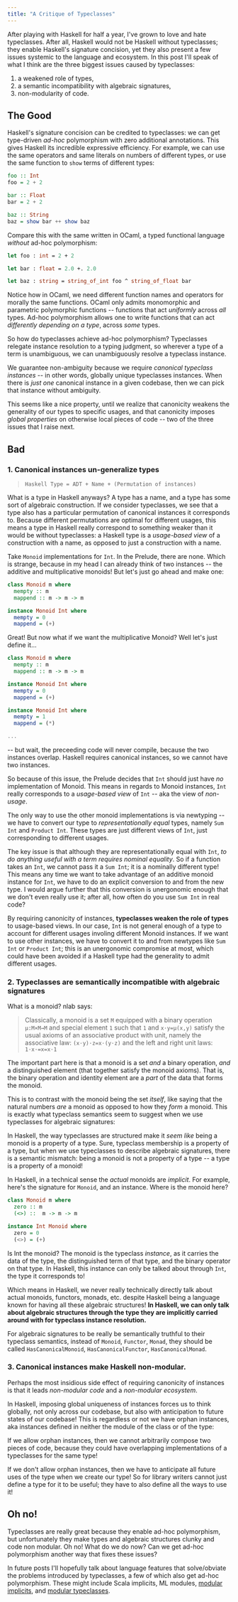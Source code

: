 ```yaml
---
title: "A Critique of Typeclasses"
---
```


After playing with Haskell for half a year, I've grown to love and hate typeclasses. After all, Haskell would not be Haskell without typeclasses; they enable Haskell's signature concision, yet they also present a few issues systemic to the language and ecosystem. In this post I'll speak of what I think are the three biggest issues caused by typeclasses:
1) a weakened role of types,
2) a semantic incompatibility with algebraic signatures,
3) non-modularity of code.

## The Good

Haskell's signature concision can be credited to typeclasses: we can get type-driven *ad-hoc* polymorphism with zero additional annotations. This gives Haskell its incredible expressive efficiency. For example, we can use the same operators and same literals on numbers of different types, or use the same function to `show` terms of different types:

```haskell
foo :: Int
foo = 2 + 2

bar :: Float
bar = 2 + 2

baz :: String
baz = show bar ++ show baz
```

Compare this with the same written in OCaml, a typed functional language *without* ad-hoc polymorphism:

```ocaml
let foo : int = 2 + 2

let bar : float = 2.0 +. 2.0

let baz : string = string_of_int foo ^ string_of_float bar
```

Notice how in OCaml, we need different function names and operators for morally the same functions. OCaml only admits monomorphic and parametric polymorphic functions -- functions that act *uniformly* across *all* types. Ad-hoc polymorphism allows one to write functions that can act *differently depending on a type*, across *some* types.

So how do typeclasses achieve ad-hoc polymorphism? Typeclasses relegate instance resolution to a typing judgment, so wherever a type of a term is unambiguous, we can unambiguously resolve a typeclass instance.

We guarantee non-ambiguity because we require *canonical typeclass instances* -- in other words, globally unique typeclasses instances. When there is *just one* canonical instance in a given codebase, then we can pick that instance without ambiguity. 

This seems like a nice property, until we realize that canonicity weakens the generality of our types to specific usages, and that canonicity imposes *global properties* on otherwise local pieces of code -- two of the three issues that I raise next.

## Bad


### 1. Canonical instances un-generalize types

> `Haskell Type = ADT + Name + (Permutation of instances)`

What is a type in Haskell anyways? A type has a name, and a type has some sort of algebraic construction. If we consider typeclasses, we see that a type also has a particular permutation of canonical instances it corresponds to. Because different permutations are optimal for different usages, this means a type in Haskell really correspond to something weaker than it would be without typeclasses: a Haskell type is a *usage-based view* of a construction with a name, as opposed to just a construction with a name.

Take `Monoid` implementations for `Int`. In the Prelude, there are none. Which is strange, because in my head I can already think of two instances -- the additive and multiplicative monoids! But let's just go ahead and make one:

``` haskell
class Monoid m where
  mempty :: m
  mappend :: m -> m -> m

instance Monoid Int where
  mempty = 0
  mappend = (+)
```

Great! But now what if we want the multiplicative Monoid? Well let's just define it...

``` haskell
class Monoid m where
  mempty :: m
  mappend :: m -> m -> m

instance Monoid Int where
  mempty = 0
  mappend = (+)

instance Monoid Int where
  mempty = 1
  mappend = (*)

...
```

-- but wait, the preceeding code will never compile, because the two instances overlap. Haskell requires canonical instances, so we cannot have two instances.

So because of this issue, the Prelude decides that `Int` should just have *no* implementation of Monoid. This means in regards to Monoid instances, `Int` really corresponds to a *usage-based view* of `Int` -- aka the view of *non-usage*.

The only way to use the other monoid implementations is via newtyping -- we have to convert our type to *representationally equal* types, namely `Sum Int` and `Product Int`. These types are just different views of `Int`, just corresponding to different usages.

The key issue is that although they are representationally equal with `Int`, *to do anything useful with a term requires nominal equality*. So if a function takes an `Int`, we cannot pass it a `Sum Int`; it is a nominally different type! This means any time we want to take advantage of an additive monoid instance for `Int`, we have to do an explicit conversion to and from the new type. I would argue further that this conversion is unergonomic enough that we don't even really use it; after all, how often do you use `Sum Int` in real code?

By requiring canonicity of instances, **typeclasses weaken the role of types** to usage-based views. In our case, `Int` is not general enough of a type to account for different usages involing different Monoid instances. If we want to use other instances, we have to convert it to and from newtypes like `Sum Int` or `Product Int`; this is an unergonomic compromise at most, which could have been avoided if a Haskell type had the generality to admit different usages.

### 2. Typeclasses are semantically incompatible with algebraic signatures

What is a monoid? nlab says:

> Classically, a monoid is a set `M` equipped with a binary operation `μ:M×M→M` and special element `1` such that `1` and `x⋅y=μ(x,y)` satisfy the usual axioms of an associative product with unit, namely the associative law:
> `(x⋅y)⋅z=x⋅(y⋅z)`
> and the left and right unit laws:
> `1⋅x⋅=x=x⋅1`

The important part here is that a monoid is a set *and* a binary operation,  *and* a distinguished element (that together satisfy the monoid axioms). That is, the binary operation and identity element are a *part* of the data that forms the monoid.

This is to contrast with the monoid being the set *itself*, like saying that the natural numbers *are* a monoid as opposed to how they *form* a monoid. This is exactly what typeclass semantics seem to suggest when we use typeclasses for algebraic signatures:

In Haskell, the way typeclasses are structured make it *seem like* being a monoid is a property of a type. Sure, typeclass membership is a property of a type, but when we use typeclasses to describe algebraic signatures, there is a semantic mismatch: being a monoid is not a property of a type -- a type is a property of a monoid!


In Haskell, in a technical sense the *actual* monoids are *implicit*. For example, here's the signature for `Monoid`, and an instance. Where is the monoid here?

``` Haskell
class Monoid m where
  zero :: m
  (<>) ::  m -> m -> m

instance Int Monoid where
  zero = 0
  (<>) = (+)

```

Is Int the monoid? The monoid is the typeclass *instance*, as it carries the data of the type, the distinguished term of that type, and the binary operator on that type. In Haskell, this instance can only be talked about through `Int`, the type it corresponds to!

Which means in Haskell, we never really technically directly talk about actual monoids, functors, monads, etc. despite Haskell being a language known for having all these algebraic structures! **In Haskell, we can only talk about algebraic structures through the type they are implicitly carried around with for typeclass instance resolution.**

For algebraic signatures to be really be semantically truthful to their typeclass semantics, instead of `Monoid`, `Functor`, `Monad`, they should be called `HasCanonicalMonoid`, `HasCanonicalFunctor`, `HasCanonicalMonad`.

### 3. Canonical instances make Haskell non-modular.

Perhaps the most insidious side effect of requiring canonicity of instances is that it leads *non-modular code* and a *non-modular ecosystem*.

In Haskell, imposing global uniqueness of instances forces us to think globally, not only across our codebase, but also with anticipation to future states of our codebase! This is regardless or not we have orphan instances, aka instances defined in neither the module of the  class or of the type:

If we allow orphan instances, then we cannot arbitrarily compose two pieces of code, because they could have overlapping implementations of a typeclasses for the same type!

If we don't allow orphan instances, then we have to anticipate all future uses of the type when we create our type! So for library writers cannot just define a type for it to be useful; they have to also define all the ways to use it!

## Oh no!

Typeclasses are really great because they enable ad-hoc polymorphism, but unfortunately they make types and algebraic structures clunky and code non modular. Oh no! What do we do now? Can we get ad-hoc polymorphism another way that fixes these issues?

In future posts I'll hopefully talk about language features that solve/obviate the problems introduced by typeclasses, a few of which also get ad-hoc polymorphism. These might include Scala implicits, ML modules, [modular implicits](http://arxiv.org/pdf/1512.01895.pdf), and [modular typeclasses](http://lambda-the-ultimate.org/node/1844).


